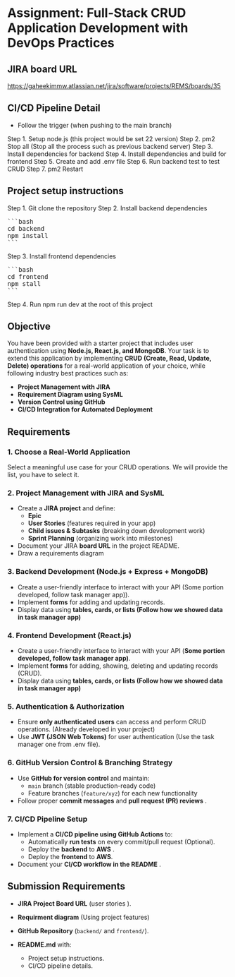 # **Assignment: Full-Stack CRUD Application Development with DevOps Practices**

## JIRA board URL

https://gaheekimmw.atlassian.net/jira/software/projects/REMS/boards/35

## CI/CD Pipeline Detail

- Follow the trigger (when pushing to the main branch)

Step 1. Setup node.js (this project would be set 22 version)
Step 2. pm2 Stop all (Stop all the process such as previous backend server)
Step 3. Install dependencies for backend
Step 4. Install dependencies and build for frontend
Step 5. Create and add .env file
Step 6. Run backend test to test CRUD
Step 7. pm2 Restart

## Project setup instructions

Step 1. Git clone the repository
Step 2. Install backend dependencies

<pre>
```bash
cd backend
npm install
```
</pre>

Step 3. Install frontend dependencies

<pre>
```bash
cd frontend
npm stall
```
</pre>

Step 4. Run npm run dev at the root of this project

## **Objective**

You have been provided with a starter project that includes user authentication using **Node.js, React.js, and MongoDB**. Your task is to extend this application by implementing **CRUD (Create, Read, Update, Delete) operations** for a real-world application of your choice, while following industry best practices such as:

- **Project Management with JIRA**
- **Requirement Diagram using SysML**
- **Version Control using GitHub**
- **CI/CD Integration for Automated Deployment**

## **Requirements**

### **1. Choose a Real-World Application**

Select a meaningful use case for your CRUD operations. We will provide the list, you have to select it.

### **2. Project Management with JIRA and SysML**

- Create a **JIRA project** and define:
  - **Epic**
  - **User Stories** (features required in your app)
  - **Child issues & Subtasks** (breaking down development work)
  - **Sprint Planning** (organizing work into milestones)
- Document your JIRA **board URL** in the project README.
- Draw a requirements diagram

### **3. Backend Development (Node.js + Express + MongoDB)**

- Create a user-friendly interface to interact with your API (Some portion developed, follow task manager app)).
- Implement **forms** for adding and updating records.
- Display data using **tables, cards, or lists (Follow how we showed data in task manager app)**

### **4. Frontend Development (React.js)**

- Create a user-friendly interface to interact with your API (**Some portion developed, follow task manager app)**.
- Implement **forms** for adding, showing, deleting and updating records (CRUD).
- Display data using **tables, cards, or lists (Follow how we showed data in task manager app)**

### **5. Authentication & Authorization**

- Ensure **only authenticated users** can access and perform CRUD operations. (Already developed in your project)
- Use **JWT (JSON Web Tokens)** for user authentication (Use the task manager one from .env file).

### **6. GitHub Version Control & Branching Strategy**

- Use **GitHub for version control** and maintain:
  - `main` branch (stable production-ready code)
  - Feature branches (`feature/xyz`) for each new functionality
- Follow proper **commit messages** and **pull request (PR) reviews** .

### **7. CI/CD Pipeline Setup**

- Implement a **CI/CD pipeline using GitHub Actions** to:
  - Automatically **run tests** on every commit/pull request (Optional).
  - Deploy the **backend** to **AWS** .
  - Deploy the **frontend** to **AWS**.
- Document your **CI/CD workflow in the README** .

## **Submission Requirements**

- **JIRA Project Board URL** (user stories ).
- **Requirment diagram** (Using project features)
- **GitHub Repository** (`backend/` and `frontend/`).
- **README.md** with:

  - Project setup instructions.
  - CI/CD pipeline details.
